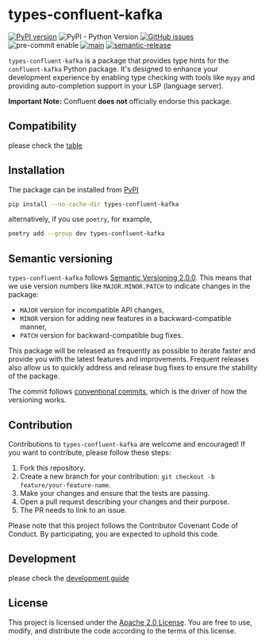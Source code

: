 # types-confluent-kafka

 [![PyPI version](https://badge.fury.io/py/types-confluent-kafka.svg)](https://badge.fury.io/py/types-confluent-kafka) ![PyPI - Python Version](https://img.shields.io/pypi/pyversions/types-confluent-kafka) [![GitHub issues](https://img.shields.io/github/issues/benbenbang/types-confluent-kafka)](https://github.com/benbenbang/types-confluent-kafka/issues) ![pre-commit enable](https://img.shields.io/badge/pre--commit-enabled-brightgreen?logo=pre-commit&logoColor=white) [![main](https://github.com/benbenbang/types-confluent-kafka/actions/workflows/main.yml/badge.svg)](https://github.com/benbenbang/types-confluent-kafka/actions/workflows/main.yml) [![semantic-release](https://img.shields.io/badge/%20%20%F0%9F%93%A6%F0%9F%9A%80-semantic--release-e10079.svg)](https://semver.org/)

`types-confluent-kafka` is a package that provides type hints for the `confluent-kafka` Python package. It's designed to enhance your development experience by enabling type checking with tools like `mypy` and providing auto-completion support in your LSP (language server).



**Important Note:** Confluent **does not** officially endorse this package.



## Compatibility
please check the [table](https://github.com/benbenbang/types-confluent-kafka/blob/main/compatibility.md)

## Installation

The package can be installed from [PyPI](https://pypi.org/project/types-confluent-kafka/)

```bash
pip install --no-cache-dir types-confluent-kafka
```

alternatively, if you use `poetry`, for example,

```bash
poetry add --group dev types-confluent-kafka
```


## Semantic versioning

`types-confluent-kafka` follows [Semantic Versioning 2.0.0](https://semver.org/). This means that we use version numbers like `MAJOR.MINOR.PATCH` to indicate changes in the package:

- `MAJOR` version for incompatible API changes,
- `MINOR` version for adding new features in a backward-compatible manner,
- `PATCH` version for backward-compatible bug fixes.

This package will be released as frequently as possible to iterate faster and provide you with the latest features and improvements. Frequent releases also allow us to quickly address and release bug fixes to ensure the stability of the package.

The commit follows [conventional commits](https://www.conventionalcommits.org/en/v1.0.0/), which is the driver of how the versioning works.



## Contribution

Contributions to `types-confluent-kafka` are welcome and encouraged! If you want to contribute, please follow these steps:

1. Fork this repository.
2. Create a new branch for your contribution: `git checkout -b feature/your-feature-name`.
3. Make your changes and ensure that the tests are passing.
4. Open a pull request describing your changes and their purpose.
5. The PR needs to link to an issue.

Please note that this project follows the Contributor Covenant Code of Conduct. By participating, you are expected to uphold this code.



## Development

please check the [development guide](https://github.com/benbenbang/types-confluent-kafka/blob/main/.github/CONTRIBUTING.md)



## License

This project is licensed under the [Apache 2.0 License](https://chat.openai.com/c/LICENSE). You are free to use, modify, and distribute the code according to the terms of this license.
